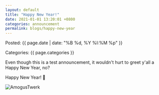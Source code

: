 ```yaml
---
layout: default
title: "Happy New Year!"
date: 2021-01-01 13:20:01 +0800
categories: announcement
permalink: blogs/happy-new-year
---
```

Posted: {{ page.date | date: "%B %d, %Y %I:%M %p" }}

Categories: {{ page.categories }}

Even though this is a test announcement, it wouldn't hurt to greet y'all a Happy New Year, no?

Happy New Year! 🎉

![AmogusTwerk](https://c.tenor.com/O_x4UCmt5p0AAAAC/among-us-twerk.gif)
